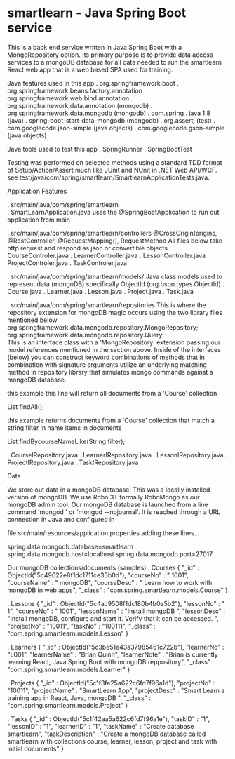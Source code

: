 smartlearn - Java Spring Boot service
=====================================

This is a back end service written in Java Spring Boot
with a MongoRepository option. Its primary purpose is to
provide data access services to a mongoDB database for
all data needed to run the smartlearn React web app that
is a web based SPA used for training. 

Java features used in this app
 . org.springframework.boot
 . org.springframework.beans.factory.annotation
 . org.springframework.web.bind.annotation 
 . org.springframework.data.annotation (mongodb)
 . org.springframework.data.mongodb (mongodb)
 . com.spring
 . java 1.8 (java)
 . spring-boot-start-data-mongodb (mongodb)
 . org.assertj (test)
 . com.googlecode.json-simple (java objects)
 . com.googlecode.gson-simple (java objects)
 
Java tools used to test this app
 . SpringRunner
 . SpringBootTest

Testing was performed on selected methods
using a standard TDD format of Setup/Action/Assert
much like JUnit and NUnit in .NET Web API/WCF. 
see test/java/com/spring/smartlearn/SmartlearnApplicationTests.java.

Application Features

 . src/main/java/com/spring/smartlearn   
   . SmartLearnApplication.java 
    uses the @SpringBootApplication to run out application from main

 . src/main/java/com/spring/smartlearn/controllers
   @CrossOrigin(origins, @RestController, @RequestMapping(), RequestMethod
   All files below take http request and respond as json or convertible objects
   . CourseControler.java
   . LearnerController.java
   . LessonController.java
   . ProjectControler.java
   . TaskControler.java

. src/main/java/com/spring/smartlearn/models/
   Java class models used to represent data (mongoDB)
   specifically ObjectId (org.bson.types.ObjectId)
   . Course.java
   . Learner.java
   . Lesson.java
   . Project.java
   . Task.java  

. src/main/java/com/spring/smartlearn/repositories
  This is where the repository extension for mongoDB magic occurs
  using the two library files mentioned below  
  org.springframework.data.mongodb.repository.MongoRepository;
  org.springframework.data.mongodb.repository.Query;  
  This is an interface class with a 'MongoRepository' extension
  passing our model references mentioned in the section above. 
  Inside of the interfaces (below) you can construct keyword 
  combinations of methods that in combination with signature
  arguments utilize an underlying matching method in repository
  library that simulates mongo commands against a mongoDB database.

  this example this line will return all documents from a 'Course' collection
  
  List<Course> findAll();

  this example returns documents from a 'Course' collection that match a string
  filter in name items in documents 
  
  List<Course> findBycourseNameLike(String filter); 
 
  . CourseIRepository.java
  . LearnerIRepository.java
  . LessonIRepository.java
  . ProjectIRepository.java
  . TaskIRepository.java

Data

We store out data in a mongoDB database. This was
a locally installed version of mongoDB. We use Robo 3T 
formally RoboMongo as our mongoDB admin tool. Our mongoDB
database is launched from a line command 'mongod ' or 
'mongod --nojournal'. It is reached through a URL connection
in Java and configured in 

file src/main/resources/application.properties
adding these lines...

spring.data.mongodb.database=smartlearn
spring.data.mongodb.host=localhost
spring.data.mongodb.port=27017

Our mongoDB collections/documents (samples)
. Courses
{
    "_id" : ObjectId("5c49622e8f1dc1711ce33b0d"),
    "courseNo" : " 1001",
    "courseName" : " mongoDB",
    "courseDesc" : " Learn how to work with mongoDB in web apps",
    "_class" : "com.spring.smartlearn.models.Course"
}

. Lessons
{
    "_id" : ObjectId("5c4ac9508f1dc180b4b0e5b2"),
    "lessonNo" : " 1",
    "courseNo" : " 1001",
    "lessonName" : "Install mongoDB ",
    "lessonDesc" : "Install mongoDB, configure and start it. Verify that it can be accessed.  ",
    "projectNo" : "10011",
    "taskNo" : "100111",
    "_class" : "com.spring.smartlearn.models.Lesson"
}


. Learners
{
    "_id" : ObjectId("5c3be51e43a37985461c722b"),
    "learnerNo" : "L001",
    "learnerName" : "Brian Quinn",
    "learnerNote" : "Brian is currently learning React, Java Spring Boot with mongoDB reppository",
    "_class" : "com.spring.smartlearn.models.Learner"
}

. Projects
{
    "_id" : ObjectId("5c1f3fe25a622c6fd7f96a1d"),
    "projectNo" : "10011",
    "projectName" : "SmartLearn App",
    "projectDesc" : "Smart Learn a training app in React, Java, mongoDB ",
    "_class" : "com.spring.smartlearn.models.Project"
}

. Tasks
{
    "_id" : ObjectId("5c1f42aa5a622c6fd7f96a1e"),
    "taskID" : "1",
    "lessonID" : "1",
    "learnerID" : "1",
    "taskName" : "Create database smartlearn",
    "taskDescription" : "Create a mongoDB database called smartlearn with collections course, learner, lesson, project and task with initial documents"
}
    


